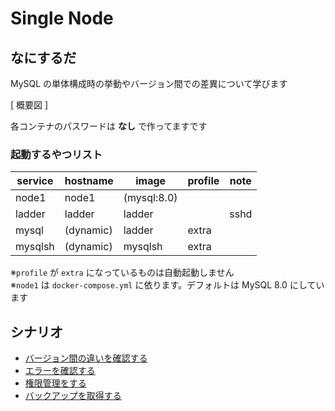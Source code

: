 # Single Node
## なにするだ
MySQL の単体構成時の挙動やバージョン間での差異について学びます

[ 概要図 ]

各コンテナのパスワードは **なし** で作ってますです  

### 起動するやつリスト 
| service | hostname  | image       | profile | note |
| ------- | --------- | ----------- | ------- | ---- |
| node1   | node1     | (mysql:8.0) |         |      |
| ladder  | ladder    | ladder      |         | sshd |
| mysql   | (dynamic) | ladder      | extra   |      |
| mysqlsh | (dynamic) | mysqlsh     | extra   |      |

※`profile` が `extra` になっているものは自動起動しません  
※`node1` は `docker-compose.yml` に依ります。デフォルトは MySQL 8.0 にしています

## シナリオ
 * [バージョン間の違いを確認する](./scenario01/README.md)
 * [エラーを確認する](./scenario02/README.md)
 * [権限管理をする](./scenario03/README.md)
 * [バックアップを取得する](./scenario04/README.md)